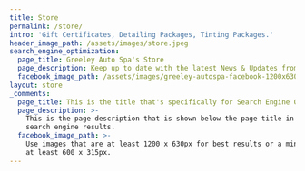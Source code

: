 ```yaml
---
title: Store
permalink: /store/
intro: 'Gift Certificates, Detailing Packages, Tinting Packages.'
header_image_path: /assets/images/store.jpeg
search_engine_optimization:
  page_title: Greeley Auto Spa's Store
  page_description: Keep up to date with the latest News & Updates from AutoSpa Colorado.
  facebook_image_path: /assets/images/greeley-autospa-facebook-1200x630.png
layout: store
_comments:
  page_title: This is the title that's specifically for Search Engine Optimization.
  page_description: >-
    This is the page description that is shown below the page title in the
    search engine results.
  facebook_image_path: >-
    Use images that are at least 1200 x 630px for best results or a minimum of
    at least 600 x 315px.
---
```


